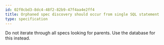 ```yaml
---
id: 02f0cbd3-8dc4-48f2-82b9-47f4aa4e2ff4
title: Orphaned spec discovery should occur from single SQL statement
type: specification
---
```


Do not iterate through all specs looking for parents. Use the database for this instead.
